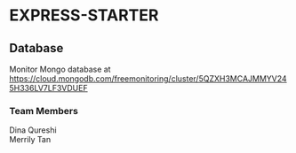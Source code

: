 # EXPRESS-STARTER

## Database

Monitor Mongo database at https://cloud.mongodb.com/freemonitoring/cluster/5QZXH3MCAJMMYV245H336LV7LF3VDUEF

### Team Members
Dina Qureshi<br/>
Merrily Tan